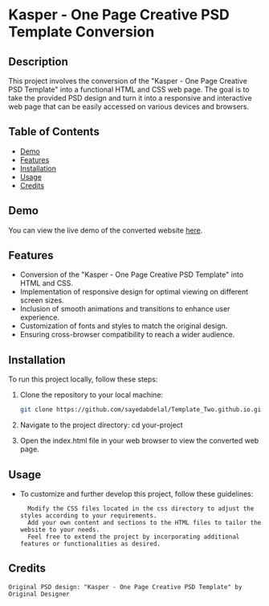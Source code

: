 # Kasper - One Page Creative PSD Template Conversion

## Description

This project involves the conversion of the "Kasper - One Page Creative PSD Template" into a functional HTML and CSS web page. The goal is to take the provided PSD design and turn it into a responsive and interactive web page that can be easily accessed on various devices and browsers.

## Table of Contents

- [Demo](#demo)
- [Features](#features)
- [Installation](#installation)
- [Usage](#usage)
- [Credits](#credits)

## Demo

You can view the live demo of the converted website [here](https://sayedabdelal.github.io/Template_Two.github.io/).

## Features

- Conversion of the "Kasper - One Page Creative PSD Template" into HTML and CSS.
- Implementation of responsive design for optimal viewing on different screen sizes.
- Inclusion of smooth animations and transitions to enhance user experience.
- Customization of fonts and styles to match the original design.
- Ensuring cross-browser compatibility to reach a wider audience.

## Installation

To run this project locally, follow these steps:

1. Clone the repository to your local machine:

   ```bash
   git clone https://github.com/sayedabdelal/Template_Two.github.io.git
2. Navigate to the project directory:
    cd your-project
3. Open the index.html file in your web browser to view the converted web page.

## Usage
- To customize and further develop this project, follow these guidelines:

        Modify the CSS files located in the css directory to adjust the styles according to your requirements.
        Add your own content and sections to the HTML files to tailor the website to your needs.
        Feel free to extend the project by incorporating additional features or functionalities as desired.

## Credits
    Original PSD design: "Kasper - One Page Creative PSD Template" by Original Designer